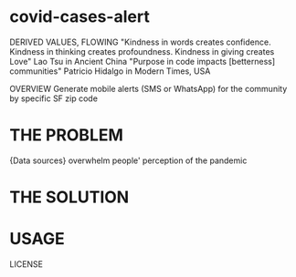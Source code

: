 # covid-cases-alert

DERIVED VALUES, FLOWING
"Kindness in words creates confidence. Kindness in thinking creates profoundness. Kindness in giving creates Love" Lao Tsu in Ancient China
"Purpose in code impacts [betterness] communities" Patricio Hidalgo in Modern Times, USA

OVERVIEW
Generate mobile alerts (SMS or WhatsApp) for the community by specific SF zip code

# THE PROBLEM
{Data sources} overwhelm people' perception of the pandemic

# THE SOLUTION

# USAGE

LICENSE

